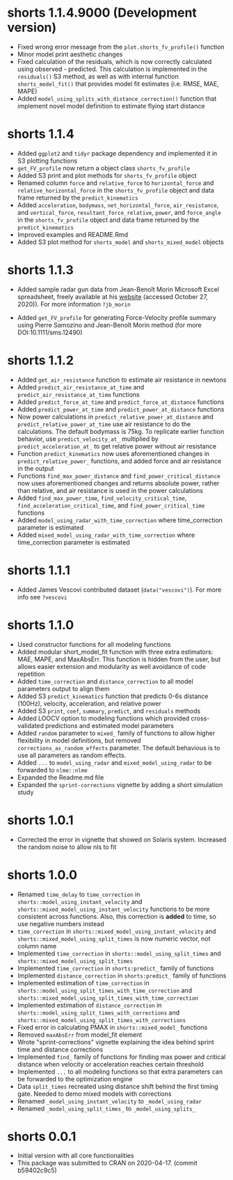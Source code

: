 # shorts 1.1.4.9000 (Development version)

* Fixed wrong error message from the `plot.shorts_fv_profile()` function
* Minor model print aesthetic changes
* Fixed calculation of the residuals, which is now correctly calculated using observed - predicted. This calculation is implemented in the `residuals()` S3 method, as well as with internal function `shorts_model_fit()` that provides model fit estimates (i.e. RMSE, MAE, MAPE)
* Added `model_using_splits_with_distance_correction()` function that implement novel model definition to estimate flying start distance

# shorts 1.1.4

* Added `ggplot2` and `tidyr` package dependency and implemented it in S3 plotting functions
* `get_FV_profile` now return a object class `shorts_fv_profile`
*  Added S3 print and plot methods for `shorts_fv_profile` object
* Renamed column `force` and `relative_force` to `horizontal_force` and `relative_horizontal_force` in the `shorts_fv_profile` object and data frame returned by the `predict_kinematics` 
* Added `acceleration`, `bodymass`, `net_horizontal_force`, `air_resistance`, and `vertical_force`, `resultant_force_relative`, `power`, and `force_angle` in the `shorts_fv_profile` object and data frame returned by the `predict_kinematics`
* Improved examples and README.Rmd
* Added S3 plot method for `shorts_model` and `shorts_mixed_model` objects


# shorts 1.1.3

* Added sample radar gun data from Jean-Benoît Morin Microsoft Excel spreadsheet, freely available at his [website](https://jbmorin.net/2017/12/13/a-spreadsheet-for-sprint-acceleration-force-velocity-power-profiling/) (accessed October 27, 2020)). For more information `?jb_morin`

* Added `get_FV_profile` for generating Force-Velocity profile summary using Pierre Samozino and Jean-Benoît Morin method (for more DOI:10.1111/sms.12490)

# shorts 1.1.2

* Added `get_air_resistance` function to estimate air resistance in newtons
* Added `predict_air_resistance_at_time` and `predict_air_resistance_at_time` functions
* Added `predict_force_at_time` and `predict_force_at_distance` functions
* Added `predict_power_at_time` and `predict_power_at_distance` functions
* Now power calculations in `predict_relative_power_at_distance` and `predict_relative_power_at_time` use air resistance to do the calculations. The default bodymass is 75kg. To replicate earlier function behavior, use `predict_velocity_at_` multiplied by `predict_acceleration_at_` to get relative power without air resistance
* Function `predict_kinematics` now uses aforementioned changes in `predict_relative_power_` functions, and added force and air resistance in the output
* Functions `find_max_power_distance` and `find_power_critical_distance` now uses aforementioned changes and returns absolute power, rather than relative, and air resistance is used in the power calculations
* Added `find_max_power_time`, `find_velocity_critical_time`, `find_acceleration_critical_time`, and `find_power_critical_time` functions
* Added `model_using_radar_with_time_correction` where time_correction parameter is estimated
* Added `mixed_model_using_radar_with_time_correction` where time_correction parameter is estimated

# shorts 1.1.1

* Added James Vescovi contributed dataset (`data("vescovi")`). For more info see `?vescovi`


# shorts 1.1.0

* Used constructor functions for all modeling functions
* Added modular short_model_fit function with three extra estimators: MAE, MAPE, and MaxAbsErr. This function is hidden from the user, but allows easier extension and modularity as well avoidance of code repetition
* Added `time_correction` and `distance_correction` to all model parameters output to align them
* Added S3 `predict_kinematics` function that predicts 0-6s distance (100Hz), velocity, acceleration, and relative power
* Added S3 `print`, `coef`, `summary`, `predict`, and `residuals` methods
* Added LOOCV option to modeling functions which provided cross-validated predictions and estimated model parameters
* Added `random` parameter to `mixed_` family of functions to allow higher flexibility in model definitions, but removed `corrections_as_random_effects` parameter. The default behavious is to use all parameters as random effects. 
* Added `...` to `model_using_radar` and `mixed_model_using_radar` to be forwarded to `nlme::nlme`
* Expanded the Readme.md file
* Expanded the `sprint-corrections` vignette by adding a short simulation study


# shorts 1.0.1

* Corrected the error in vignette that showed on Solaris system. Increased the random noise to allow nls to fit


# shorts 1.0.0

* Renamed `time_delay` to `time_correction` in `shorts::model_using_instant_velocity` and `shorts::mixed_model_using_instant_velocity` functions to be more consistent across functions. Also, this correction is **added** to time, so use negative numbers instead
* `time_correction` in `shorts::mixed_model_using_instant_velocity` and `shorts::mixed_model_using_split_times` is now numeric vector, not column name
* Implemented `time_correction` in `shorts::model_using_split_times` and `shorts::mixed_model_using_split_times`
* Implemented `time_correction` in `shorts:predict_` family of functions
* Implemented `distance_correction` in `shorts:predict_` family of functions
* Implemented estimation of `time_correction` in `shorts::model_using_split_times_with_time_correction` and `shorts::mixed_model_using_split_times_with_time_correction`
* Implemented estimation of `distance_correction` in `shorts::model_using_split_times_with_corrections` and `shorts::mixed_model_using_split_times_with_corrections`
* Fixed error in calculating PMAX in `shorts::mixed_model_` functions
* Removed `maxAbsErr` from model_fit element 
* Wrote "sprint-corrections" vignette explaining the idea behind sprint time and distance corrections
* Implemented `find_` family of functions for finding max power and critical distance when velocity or acceleration reaches certain threshold
* Implemented `...` to all modeling functions so that extra parameters can be forwarded to the optimization engine
* Data `split_times` recreated using distance shift behind the first timing gate. Needed to demo mixed models with corrections
* Renamed `_model_using_instant_velocity` to `_model_using_radar`
* Renamed `_model_using_split_times_` to `_model_using_splits_`


# shorts 0.0.1

* Initial version with all core functionalities
* This package was submitted to CRAN on 2020-04-17. (commit b59402c9c5)  
